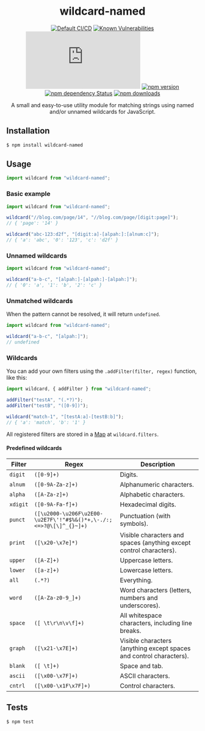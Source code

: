 <div align="center">
  <h1>wildcard-named</h1>

[![Default CI/CD](https://github.com/Bartozzz/wildcard-named/workflows/Default%20CI/CD/badge.svg)](https://github.com/Bartozzz/wildcard-named/actions)
[![Known Vulnerabilities](https://snyk.io/test/github/Bartozzz/wildcard-named/badge.svg?targetFile=package.json)](https://snyk.io/test/github/Bartozzz/wildcard-named?targetFile=package.json)
[![npm package size](https://img.badgesize.io/Bartozzz/wildcard-named/master/dist/index.js?compression=gzip)](https://www.npmjs.com/package/wildcard-named)
[![npm version](https://img.shields.io/npm/v/wildcard-named.svg)](https://www.npmjs.com/package/wildcard-named)
[![npm dependency Status](https://david-dm.org/Bartozzz/wildcard-named.svg)](https://www.npmjs.com/package/wildcard-named)
[![npm downloads](https://img.shields.io/npm/dt/wildcard-named.svg)](https://www.npmjs.com/package/wildcard-named)
<br>

A small and easy-to-use utility module for matching strings using named and/or unnamed wildcards for JavaScript.

</div>

## Installation

```bash
$ npm install wildcard-named
```

## Usage

```javascript
import wildcard from "wildcard-named";
```

### Basic example

```javascript
import wildcard from "wildcard-named";

wildcard("//blog.com/page/14", "//blog.com/page/[digit:page]");
// { 'page': '14' }

wildcard("abc-123:d2f", "[digit:a]-[alpah:]:[alnum:c]");
// { 'a': 'abc', '0': '123', 'c': 'd2f' }
```

### Unnamed wildcards

```javascript
import wildcard from "wildcard-named";

wildcard("a-b-c", "[alpah:]-[alpah:]-[alpah:]");
// { '0': 'a', '1': 'b', '2': 'c' }
```

### Unmatched wildcards

When the pattern cannot be resolved, it will return `undefined`.

```javascript
import wildcard from "wildcard-named";

wildcard("a-b-c", "[alpah:]");
// undefined
```

### Wildcards

You can add your own filters using the `.addFilter(filter, regex)` function, like this:

```javascript
import wildcard, { addFilter } from "wildcard-named";

addFilter("testA", "(.*?)");
addFilter("testB", "([0-9])");

wildcard("match-1", "[testA:a]-[testB:b]");
// { 'a': 'match', 'b': '1' }
```

All registered filters are stored in a [Map](https://developer.mozilla.org/en-US/docs/Web/JavaScript/Reference/Global_Objects/Map) at `wildcard.filters`.

#### Predefined wildcards

| Filter   | Regex                                                              | Description                                                         |
| -------- | ------------------------------------------------------------------ | ------------------------------------------------------------------- |
| `digit`  | `([0-9]+)`                                                         | Digits.                                                             |
| `alnum`  | `([0-9A-Za-z]+)`                                                   | Alphanumeric characters.                                            |
| `alpha`  | `([A-Za-z]+)`                                                      | Alphabetic characters.                                              |
| `xdigit` | `([0-9A-Fa-f]+)`                                                   | Hexadecimal digits.                                                 |
| `punct`  | `([\u2000-\u206F\u2E00-\u2E7F\'!"#$%&()*+,\-./:;<=>?@\[\]^_{}~]+)` | Punctuation (with symbols).                                         |
| `print`  | `([\x20-\x7e]*)`                                                   | Visible characters and spaces (anything except control characters). |
| `upper`  | `([A-Z]+)`                                                         | Uppercase letters.                                                  |
| `lower`  | `([a-z]+)`                                                         | Lowercase letters.                                                  |
| `all`    | `(.*?)`                                                            | Everything.                                                         |
| `word`   | `([A-Za-z0-9_]+)`                                                  | Word characters (letters, numbers and underscores).                 |
| `space`  | `([ \t\r\n\v\f]+)`                                                 | All whitespace characters, including line breaks.                   |
| `graph`  | `([\x21-\x7E]+)`                                                   | Visible characters (anything except spaces and control characters). |
| `blank`  | `([ \t]+)`                                                         | Space and tab.                                                      |
| `ascii`  | `([\x00-\x7F]+)`                                                   | ASCII characters.                                                   |
| `cntrl`  | `([\x00-\x1F\x7F]+)`                                               | Control characters.                                                 |

## Tests

```bash
$ npm test
```

